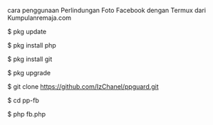 cara penggunaan Perlindungan Foto Facebook dengan Termux dari Kumpulanremaja.com 

$ pkg update

$ pkg install php

$ pkg install git

$ pkg upgrade

$ git clone https://github.com/IzChanel/ppguard.git

$ cd pp-fb

$ php fb.php


